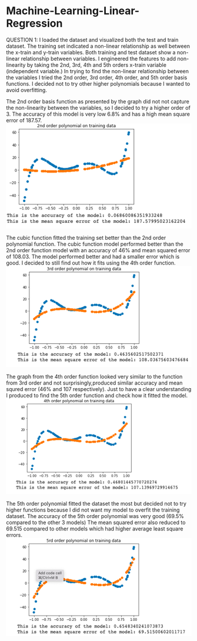 # Machine-Learning-Linear-Regression

QUESTION 1:
I loaded the dataset and visualized both the test and train dataset. 
The training set indicated a non-linear relationship as well between the x-train and y-train variables. Both training and test dataset show a non-linear relationship between variables. I engineered the features to add non-linearity by taking the 2nd, 3rd, 4th and 5th orders x-train variable (independent variable.)
In trying to find the non-linear relationship between the variables I tried the 2nd order, 3rd order, 4th order, and 5th order basis functions. I decided not to try other higher polynomials because I wanted to avoid overfitting.

The 2nd order basis function as presented by the graph did not not capture the non-linearity between the variables, so I decided to try a higher order of 3. The accuracy of this model is very low 6.8% and has a high mean square error of 187.57.
![Alt text](https://github.com/aboadia/Machine-Learning-Linear-Regression/blob/main/Screen%20Shot%202022-09-16%20at%2010.28.28%20PM.png)

The cubic function fitted the training set better than the 2nd order polynomial function. The cubic function model performed better than the 2nd order function model with an accuracy of 46% and mean squared error of 108.03. The model performed better and had a smaller error which is good. I decided to still find out how it fits using the 4th order function.
![Alt text](https://github.com/aboadia/Machine-Learning-Linear-Regression/blob/main/Screen%20Shot%202022-09-16%20at%2010.28.36%20PM.png)

The graph from the 4th order function looked very similar to the function from 3rd order and not surprisingly,produced similar accuracy and mean squred error (46% and 107 respectively). Just to have a clear understanding I produced to find the 5th order function and check how it fitted the model.
![Alt text](https://github.com/aboadia/Machine-Learning-Linear-Regression/blob/main/Screen%20Shot%202022-09-16%20at%2010.28.44%20PM.png)

The 5th order polynomial fitted the dataset the most but decided not to try higher functions because I did not want my model to overfit the training dataset. The accuracy of the 5th order polynomial was very good (69.5% compared to the other 3 models)
The mean squared error also reduced to 69.515 compared to other models which had higher average least square errors.
![Alt text](https://github.com/aboadia/Machine-Learning-Linear-Regression/blob/main/Screen%20Shot%202022-09-16%20at%2010.28.54%20PM.png)
